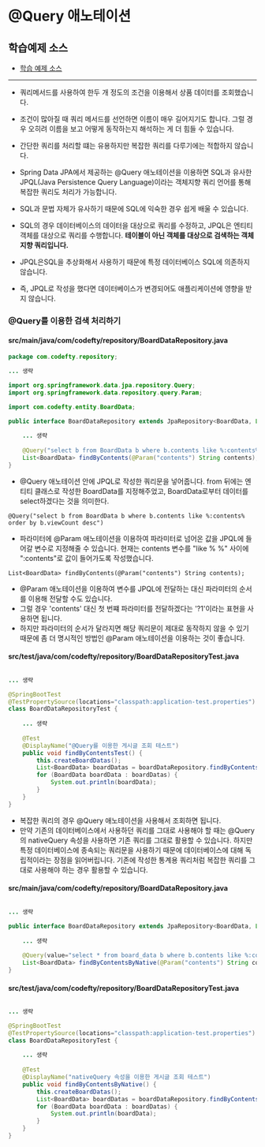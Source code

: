 # @Query 애노테이션

## 학습예제 소스
- [학습 예제 소스](https://github.com/yonggyo1125/board_springboot/tree/ch5)
* * * 

- 쿼리메서드를 사용하여 한두 개 정도의 조건을 이용해서 상품 데이터를 조회했습니다. 
- 조건이 많아질 때 쿼리 메서드를 선언하면 이름이 매우 길어지기도 합니다. 그럴 경우 오히려 이름을 보고 어떻게 동작하는지 해석하는 게 더 힘들 수 있습니다. 
- 간단한 쿼리를 처리할 떄는 유용하지만 복잡한 쿼리를 다루기에는 적합하지 않습니다. 

- Spring Data JPA에서 제공하는 @Query 애노테이션을 이용하면 SQL과 유사한 JPQL(Java Persistence Query Language)이라는 객체지향 쿼리 언어를 통해 복잡한 쿼리도 처리가 가능합니다.
- SQL과 문법 자체가 유사하기 때문에 SQL에 익숙한 경우 쉽게 배울 수 있습니다.
- SQL의 경우 데이터베이스의 데이터을 대상으로 쿼리를 수정하고, JPQL은 엔티티 객체를 대상으로 쿼리를 수행합니다. <b>테이블이 아닌 객체를 대상으로 검색하는 객체지향 쿼리입니다.</b>
- JPQL은SQL을 추상화해서 사용하기 때문에 특정 데이터베이스 SQL에 의존하지 않습니다. 
- 즉, JPQL로 작성을 했다면 데이터베이스가 변경되어도 애플리케이션에 영향을 받지 않습니다.

### @Query를 이용한 검색 처리하기

#### src/main/java/com/codefty/repository/BoardDataRepository.java

```java
package com.codefty.repository;

... 생략 

import org.springframework.data.jpa.repository.Query;
import org.springframework.data.repository.query.Param;

import com.codefty.entity.BoardData;

public interface BoardDataRepository extends JpaRepository<BoardData, Long> {
	
	... 생략
	
	@Query("select b from BoardData b where b.contents like %:contents% order by b.viewCount desc")
	List<BoardData> findByContents(@Param("contents") String contents);
}
```

- @Query 애노테이션 안에 JPQL로 작성한 쿼리문을 넣어줍니다. from 뒤에는 엔티티 클래스로 작성한 BoardData를 지정해주었고, BoardData로부터 데이터를 select하겠다는 것을 의미한다.

```
@Query("select b from BoardData b where b.contents like %:contents% order by b.viewCount desc")
```

- 파라미터에 @Param 애노테이션을 이용하여 파라미터로 넘어온 값을 JPQL에 들어갈 변수로 지정해줄 수 있습니다. 현재는 contents 변수를 "like % %" 사이에 ":contents"로 값이 들어가도록 작성했습니다.

```
List<BoardData> findByContents(@Param("contents") String contents);
```

- @Param 애노테이션을 이용하여 변수를 JPQL에 전달하는 대신 파라미터의 순서를 이용해 전달할 수도 있습니다. 
- 그럴 경우 'contents' 대신 첫 번쨰 파라미터를 전달하겠다는 '?1'이라는 표현을 사용하면 됩니다. 
- 하지만 파라미터의 순서가 달라지면 해당 쿼리문이 제대로 동작하지 않을 수 있기 때문에 좀 더 명시적인 방법인 @Param 애노테이션을 이용하는 것이 좋습니다.

#### src/test/java/com/codefty/repository/BoardDataRepositoryTest.java

```java

... 생략

@SpringBootTest
@TestPropertySource(locations="classpath:application-test.properties")
class BoardDataRepositoryTest {
	
	... 생략
	
	@Test
	@DisplayName("@Query를 이용한 게시글 조회 테스트")
	public void findByContentsTest() {
		this.createBoardDatas();
		List<BoardData> boardDatas = boardDataRepository.findByContents("게시글 본문");
		for (BoardData boardData : boardDatas) {
			System.out.println(boardData);
		}
	}
}
```

- 복잡한 쿼리의 경우 @Query 애노테이션을 사용해서 조회하면 됩니다.
- 만약 기존의 데이터베이스에서 사용하던 쿼리를 그대로 사용해야 할 때는 @Query의 nativeQuery 속성을 사용하면 기존 쿼리를 그대로 활용할 수 있습니다. 하지만 특정 데이터베이스에 종속되는 쿼리문을 사용하기 때문에 데이터베이스에 대해 독립적이라는 장점을 읽어버립니다. 기존에 작성한 통계용 쿼리처럼 복잡한 쿼리를 그대로 사용해야 하는 경우 활용할 수 있습니다.

#### src/main/java/com/codefty/repository/BoardDataRepository.java

```java

... 생략

public interface BoardDataRepository extends JpaRepository<BoardData, Long> {
	
	... 생략 
	
	@Query(value="select * from board_data b where b.contents like %:contents% order by b.view_count desc", nativeQuery=true)
	List<BoardData> findByContentsByNative(@Param("contents") String contents);
}
```

#### src/test/java/com/codefty/repository/BoardDataRepositoryTest.java

```java

... 생략

@SpringBootTest
@TestPropertySource(locations="classpath:application-test.properties")
class BoardDataRepositoryTest {
	
	... 생략 
	
	@Test
	@DisplayName("nativeQuery 속성을 이용한 게시글 조회 테스트")
	public void findByContentsByNative() {
		this.createBoardDatas();
		List<BoardData> boardDatas = boardDataRepository.findByContentsByNative("게시글 본문");
		for (BoardData boardData : boardDatas) {
			System.out.println(boardData);
		}
	}
}
```

